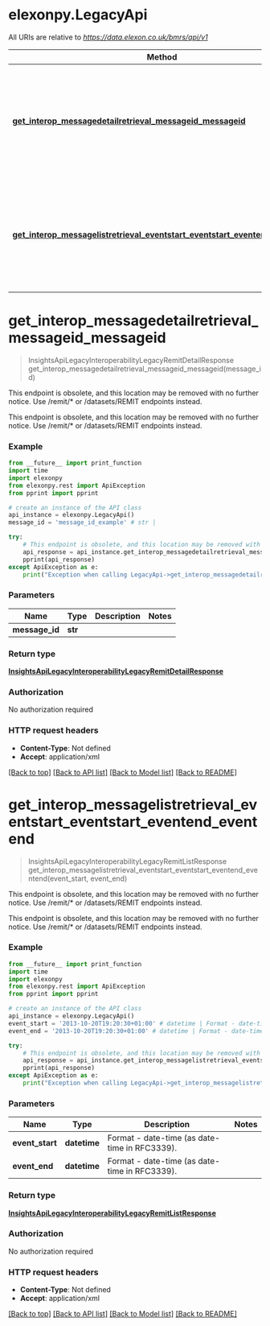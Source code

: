 # elexonpy.LegacyApi

All URIs are relative to *https://data.elexon.co.uk/bmrs/api/v1*

Method | HTTP request | Description
------------- | ------------- | -------------
[**get_interop_messagedetailretrieval_messageid_messageid**](LegacyApi.md#get_interop_messagedetailretrieval_messageid_messageid) | **GET** /interop/MessageDetailRetrieval | This endpoint is obsolete, and this location may be removed with no further notice. Use /remit/* or /datasets/REMIT endpoints instead.
[**get_interop_messagelistretrieval_eventstart_eventstart_eventend_eventend**](LegacyApi.md#get_interop_messagelistretrieval_eventstart_eventstart_eventend_eventend) | **GET** /interop/MessageListRetrieval | This endpoint is obsolete, and this location may be removed with no further notice. Use /remit/* or /datasets/REMIT endpoints instead.

# **get_interop_messagedetailretrieval_messageid_messageid**
> InsightsApiLegacyInteroperabilityLegacyRemitDetailResponse get_interop_messagedetailretrieval_messageid_messageid(message_id)

This endpoint is obsolete, and this location may be removed with no further notice. Use /remit/* or /datasets/REMIT endpoints instead.

This endpoint is obsolete, and this location may be removed with no further notice. Use /remit/* or /datasets/REMIT endpoints instead.

### Example
```python
from __future__ import print_function
import time
import elexonpy
from elexonpy.rest import ApiException
from pprint import pprint

# create an instance of the API class
api_instance = elexonpy.LegacyApi()
message_id = 'message_id_example' # str | 

try:
    # This endpoint is obsolete, and this location may be removed with no further notice. Use /remit/* or /datasets/REMIT endpoints instead.
    api_response = api_instance.get_interop_messagedetailretrieval_messageid_messageid(message_id)
    pprint(api_response)
except ApiException as e:
    print("Exception when calling LegacyApi->get_interop_messagedetailretrieval_messageid_messageid: %s\n" % e)
```

### Parameters

Name | Type | Description  | Notes
------------- | ------------- | ------------- | -------------
 **message_id** | **str**|  | 

### Return type

[**InsightsApiLegacyInteroperabilityLegacyRemitDetailResponse**](InsightsApiLegacyInteroperabilityLegacyRemitDetailResponse.md)

### Authorization

No authorization required

### HTTP request headers

 - **Content-Type**: Not defined
 - **Accept**: application/xml

[[Back to top]](#) [[Back to API list]](../README.md#documentation-for-api-endpoints) [[Back to Model list]](../README.md#documentation-for-models) [[Back to README]](../README.md)

# **get_interop_messagelistretrieval_eventstart_eventstart_eventend_eventend**
> InsightsApiLegacyInteroperabilityLegacyRemitListResponse get_interop_messagelistretrieval_eventstart_eventstart_eventend_eventend(event_start, event_end)

This endpoint is obsolete, and this location may be removed with no further notice. Use /remit/* or /datasets/REMIT endpoints instead.

This endpoint is obsolete, and this location may be removed with no further notice. Use /remit/* or /datasets/REMIT endpoints instead.

### Example
```python
from __future__ import print_function
import time
import elexonpy
from elexonpy.rest import ApiException
from pprint import pprint

# create an instance of the API class
api_instance = elexonpy.LegacyApi()
event_start = '2013-10-20T19:20:30+01:00' # datetime | Format - date-time (as date-time in RFC3339).
event_end = '2013-10-20T19:20:30+01:00' # datetime | Format - date-time (as date-time in RFC3339).

try:
    # This endpoint is obsolete, and this location may be removed with no further notice. Use /remit/* or /datasets/REMIT endpoints instead.
    api_response = api_instance.get_interop_messagelistretrieval_eventstart_eventstart_eventend_eventend(event_start, event_end)
    pprint(api_response)
except ApiException as e:
    print("Exception when calling LegacyApi->get_interop_messagelistretrieval_eventstart_eventstart_eventend_eventend: %s\n" % e)
```

### Parameters

Name | Type | Description  | Notes
------------- | ------------- | ------------- | -------------
 **event_start** | **datetime**| Format - date-time (as date-time in RFC3339). | 
 **event_end** | **datetime**| Format - date-time (as date-time in RFC3339). | 

### Return type

[**InsightsApiLegacyInteroperabilityLegacyRemitListResponse**](InsightsApiLegacyInteroperabilityLegacyRemitListResponse.md)

### Authorization

No authorization required

### HTTP request headers

 - **Content-Type**: Not defined
 - **Accept**: application/xml

[[Back to top]](#) [[Back to API list]](../README.md#documentation-for-api-endpoints) [[Back to Model list]](../README.md#documentation-for-models) [[Back to README]](../README.md)

